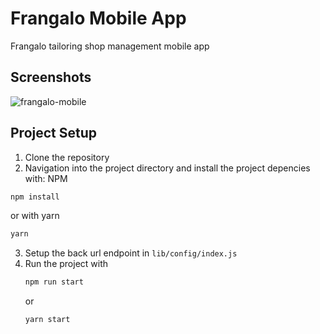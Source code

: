 # Frangalo Mobile App
Frangalo tailoring shop management mobile app
## Screenshots
![frangalo-mobile](https://github.com/Louxsdon/frangalo-mobile-app/assets/60859741/d2872390-8085-48d7-97ef-f7298f512e7b)

## Project Setup
1. Clone the repository
2. Navigation into the project directory and install the project depencies with:
 NPM
  ```bash
  npm install
  ```
  or with yarn
  ```bash
  yarn
  ```
3. Setup the back url endpoint in `lib/config/index.js`
4. Run the project with
   ```bash
   npm run start
   ```
   or
   ```bash
   yarn start
   ```
